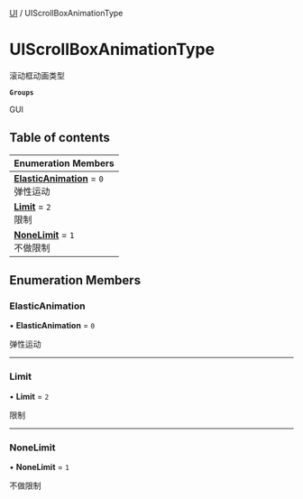 [UI](../modules/UI.UI.md) / UIScrollBoxAnimationType

# UIScrollBoxAnimationType <Badge type="tip" text="Enumeration" /> <Score text="UIScrollBoxAnimationType" />

滚动框动画类型

**`Groups`**

GUI

## Table of contents

| Enumeration Members |
| :-----|
| **[ElasticAnimation](UI.UIScrollBoxAnimationType.md#elasticanimation)** = ``0`` <br> 弹性运动|
| **[Limit](UI.UIScrollBoxAnimationType.md#limit)** = ``2`` <br> 限制|
| **[NoneLimit](UI.UIScrollBoxAnimationType.md#nonelimit)** = ``1`` <br> 不做限制|

## Enumeration Members

### ElasticAnimation <Score text="ElasticAnimation" /> 

• **ElasticAnimation** = ``0``

弹性运动

___

### Limit <Score text="Limit" /> 

• **Limit** = ``2``

限制

___

### NoneLimit <Score text="NoneLimit" /> 

• **NoneLimit** = ``1``

不做限制
